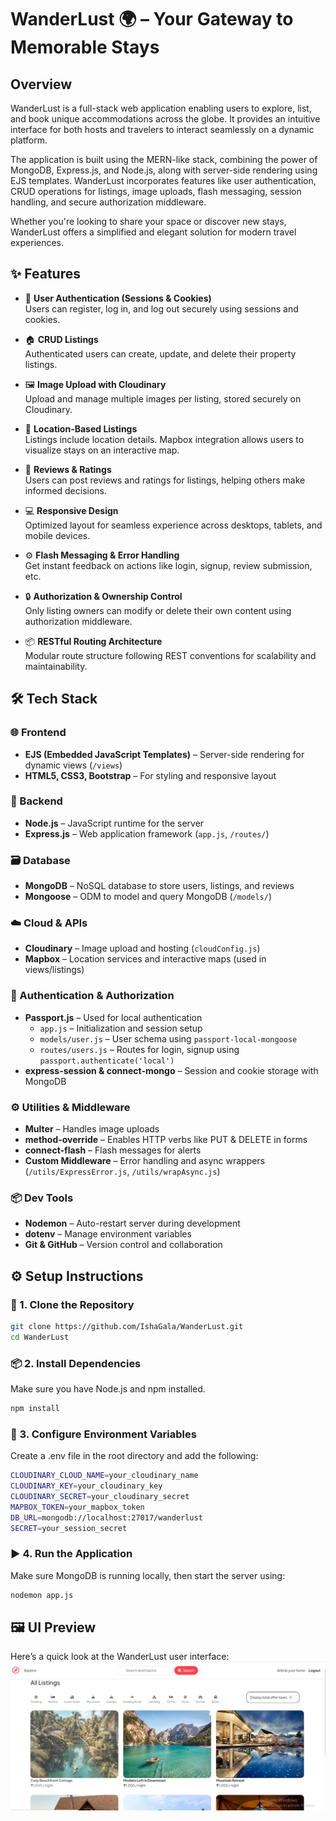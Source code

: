 # WanderLust 🌍 – Your Gateway to Memorable Stays
## Overview
WanderLust is a full-stack web application enabling users to explore, list, and book unique accommodations across the globe. It provides an intuitive interface for both hosts and travelers to interact seamlessly on a dynamic platform.

The application is built using the MERN-like stack, combining the power of MongoDB, Express.js, and Node.js, along with server-side rendering using EJS templates. WanderLust incorporates features like user authentication, CRUD operations for listings, image uploads, flash messaging, session handling, and secure authorization middleware.

Whether you're looking to share your space or discover new stays, WanderLust offers a simplified and elegant solution for modern travel experiences.
## ✨ Features

- 🔐 **User Authentication (Sessions & Cookies)**  
  Users can register, log in, and log out securely using sessions and cookies.

- 🏠 **CRUD Listings**  
  Authenticated users can create, update, and delete their property listings.

- 🖼️ **Image Upload with Cloudinary**  
  Upload and manage multiple images per listing, stored securely on Cloudinary.

- 📍 **Location-Based Listings**  
  Listings include location details. Mapbox integration allows users to visualize stays on an interactive map.

- 💬 **Reviews & Ratings**  
  Users can post reviews and ratings for listings, helping others make informed decisions.

- 💻 **Responsive Design**  
  Optimized layout for seamless experience across desktops, tablets, and mobile devices.

- ⚙️ **Flash Messaging & Error Handling**  
  Get instant feedback on actions like login, signup, review submission, etc.

- 🔒 **Authorization & Ownership Control**  
  Only listing owners can modify or delete their own content using authorization middleware.

- 📦 **RESTful Routing Architecture**  
  Modular route structure following REST conventions for scalability and maintainability.
## 🛠️ Tech Stack

### 🌐 Frontend
- **EJS (Embedded JavaScript Templates)** – Server-side rendering for dynamic views (`/views`)
- **HTML5, CSS3, Bootstrap** – For styling and responsive layout

### 🧠 Backend
- **Node.js** – JavaScript runtime for the server
- **Express.js** – Web application framework (`app.js`, `/routes/`)

### 🗃️ Database
- **MongoDB** – NoSQL database to store users, listings, and reviews
- **Mongoose** – ODM to model and query MongoDB (`/models/`)

### ☁️ Cloud & APIs
- **Cloudinary** – Image upload and hosting (`cloudConfig.js`)
- **Mapbox** – Location services and interactive maps (used in views/listings)

### 🔐 Authentication & Authorization
- **Passport.js** – Used for local authentication
  - `app.js` – Initialization and session setup
  - `models/user.js` – User schema using `passport-local-mongoose`
  - `routes/users.js` – Routes for login, signup using `passport.authenticate('local')`
- **express-session & connect-mongo** – Session and cookie storage with MongoDB

### ⚙️ Utilities & Middleware
- **Multer** – Handles image uploads
- **method-override** – Enables HTTP verbs like PUT & DELETE in forms
- **connect-flash** – Flash messages for alerts
- **Custom Middleware** – Error handling and async wrappers (`/utils/ExpressError.js`, `/utils/wrapAsync.js`)

### 📦 Dev Tools
- **Nodemon** – Auto-restart server during development
- **dotenv** – Manage environment variables
- **Git & GitHub** – Version control and collaboration
## ⚙️ Setup Instructions

### 📁 1. Clone the Repository

```bash
git clone https://github.com/IshaGala/WanderLust.git
cd WanderLust
```

### 📦 2. Install Dependencies
Make sure you have Node.js and npm installed.
```bash
npm install
```

### 🔐 3. Configure Environment Variables
Create a .env file in the root directory and add the following:
```bash
CLOUDINARY_CLOUD_NAME=your_cloudinary_name
CLOUDINARY_KEY=your_cloudinary_key
CLOUDINARY_SECRET=your_cloudinary_secret
MAPBOX_TOKEN=your_mapbox_token
DB_URL=mongodb://localhost:27017/wanderlust
SECRET=your_session_secret
```

### ▶️ 4. Run the Application
Make sure MongoDB is running locally, then start the server using:
```bash
nodemon app.js
```
## 🖼️ UI Preview

Here’s a quick look at the WanderLust user interface:
![WanderLust UI](https://github.com/IshaGala/WanderLust/blob/main/ui-preview.PNG)

